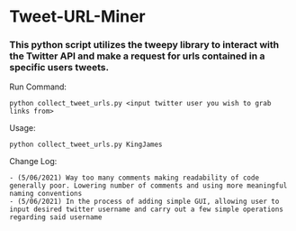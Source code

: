 # Tweet-URL-Miner
### This python script utilizes the tweepy library to interact with the Twitter API and make a request for urls contained in a specific users tweets.

Run Command:

	python collect_tweet_urls.py <input twitter user you wish to grab links from>

Usage:
	
	python collect_tweet_urls.py KingJames

Change Log: 

	- (5/06/2021) Way too many comments making readability of code generally poor. Lowering number of comments and using more meaningful naming conventions  
	- (5/06/2021) In the process of adding simple GUI, allowing user to input desired twitter username and carry out a few simple operations regarding said username
